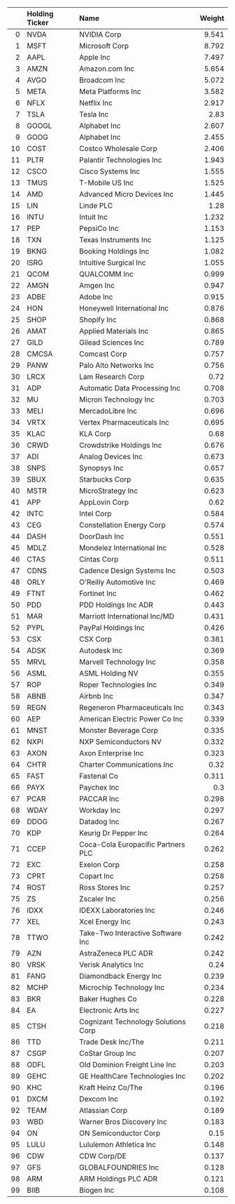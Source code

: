 |    | Holding Ticker   | Name                                |   Weight |
|---:|:-----------------|:------------------------------------|---------:|
|  0 | NVDA             | NVIDIA Corp                         |    9.541 |
|  1 | MSFT             | Microsoft Corp                      |    8.792 |
|  2 | AAPL             | Apple Inc                           |    7.497 |
|  3 | AMZN             | Amazon.com Inc                      |    5.654 |
|  4 | AVGO             | Broadcom Inc                        |    5.072 |
|  5 | META             | Meta Platforms Inc                  |    3.582 |
|  6 | NFLX             | Netflix Inc                         |    2.917 |
|  7 | TSLA             | Tesla Inc                           |    2.83  |
|  8 | GOOGL            | Alphabet Inc                        |    2.607 |
|  9 | GOOG             | Alphabet Inc                        |    2.455 |
| 10 | COST             | Costco Wholesale Corp               |    2.406 |
| 11 | PLTR             | Palantir Technologies Inc           |    1.943 |
| 12 | CSCO             | Cisco Systems Inc                   |    1.555 |
| 13 | TMUS             | T-Mobile US Inc                     |    1.525 |
| 14 | AMD              | Advanced Micro Devices Inc          |    1.445 |
| 15 | LIN              | Linde PLC                           |    1.28  |
| 16 | INTU             | Intuit Inc                          |    1.232 |
| 17 | PEP              | PepsiCo Inc                         |    1.153 |
| 18 | TXN              | Texas Instruments Inc               |    1.125 |
| 19 | BKNG             | Booking Holdings Inc                |    1.082 |
| 20 | ISRG             | Intuitive Surgical Inc              |    1.055 |
| 21 | QCOM             | QUALCOMM Inc                        |    0.999 |
| 22 | AMGN             | Amgen Inc                           |    0.947 |
| 23 | ADBE             | Adobe Inc                           |    0.915 |
| 24 | HON              | Honeywell International Inc         |    0.876 |
| 25 | SHOP             | Shopify Inc                         |    0.868 |
| 26 | AMAT             | Applied Materials Inc               |    0.865 |
| 27 | GILD             | Gilead Sciences Inc                 |    0.789 |
| 28 | CMCSA            | Comcast Corp                        |    0.757 |
| 29 | PANW             | Palo Alto Networks Inc              |    0.756 |
| 30 | LRCX             | Lam Research Corp                   |    0.72  |
| 31 | ADP              | Automatic Data Processing Inc       |    0.708 |
| 32 | MU               | Micron Technology Inc               |    0.703 |
| 33 | MELI             | MercadoLibre Inc                    |    0.696 |
| 34 | VRTX             | Vertex Pharmaceuticals Inc          |    0.695 |
| 35 | KLAC             | KLA Corp                            |    0.68  |
| 36 | CRWD             | Crowdstrike Holdings Inc            |    0.676 |
| 37 | ADI              | Analog Devices Inc                  |    0.673 |
| 38 | SNPS             | Synopsys Inc                        |    0.657 |
| 39 | SBUX             | Starbucks Corp                      |    0.635 |
| 40 | MSTR             | MicroStrategy Inc                   |    0.623 |
| 41 | APP              | AppLovin Corp                       |    0.62  |
| 42 | INTC             | Intel Corp                          |    0.584 |
| 43 | CEG              | Constellation Energy Corp           |    0.574 |
| 44 | DASH             | DoorDash Inc                        |    0.551 |
| 45 | MDLZ             | Mondelez International Inc          |    0.528 |
| 46 | CTAS             | Cintas Corp                         |    0.511 |
| 47 | CDNS             | Cadence Design Systems Inc          |    0.503 |
| 48 | ORLY             | O'Reilly Automotive Inc             |    0.469 |
| 49 | FTNT             | Fortinet Inc                        |    0.462 |
| 50 | PDD              | PDD Holdings Inc ADR                |    0.443 |
| 51 | MAR              | Marriott International Inc/MD       |    0.431 |
| 52 | PYPL             | PayPal Holdings Inc                 |    0.426 |
| 53 | CSX              | CSX Corp                            |    0.381 |
| 54 | ADSK             | Autodesk Inc                        |    0.369 |
| 55 | MRVL             | Marvell Technology Inc              |    0.358 |
| 56 | ASML             | ASML Holding NV                     |    0.355 |
| 57 | ROP              | Roper Technologies Inc              |    0.349 |
| 58 | ABNB             | Airbnb Inc                          |    0.347 |
| 59 | REGN             | Regeneron Pharmaceuticals Inc       |    0.343 |
| 60 | AEP              | American Electric Power Co Inc      |    0.339 |
| 61 | MNST             | Monster Beverage Corp               |    0.335 |
| 62 | NXPI             | NXP Semiconductors NV               |    0.332 |
| 63 | AXON             | Axon Enterprise Inc                 |    0.323 |
| 64 | CHTR             | Charter Communications Inc          |    0.32  |
| 65 | FAST             | Fastenal Co                         |    0.311 |
| 66 | PAYX             | Paychex Inc                         |    0.3   |
| 67 | PCAR             | PACCAR Inc                          |    0.298 |
| 68 | WDAY             | Workday Inc                         |    0.297 |
| 69 | DDOG             | Datadog Inc                         |    0.267 |
| 70 | KDP              | Keurig Dr Pepper Inc                |    0.264 |
| 71 | CCEP             | Coca-Cola Europacific Partners PLC  |    0.262 |
| 72 | EXC              | Exelon Corp                         |    0.258 |
| 73 | CPRT             | Copart Inc                          |    0.258 |
| 74 | ROST             | Ross Stores Inc                     |    0.257 |
| 75 | ZS               | Zscaler Inc                         |    0.256 |
| 76 | IDXX             | IDEXX Laboratories Inc              |    0.246 |
| 77 | XEL              | Xcel Energy Inc                     |    0.243 |
| 78 | TTWO             | Take-Two Interactive Software Inc   |    0.242 |
| 79 | AZN              | AstraZeneca PLC ADR                 |    0.242 |
| 80 | VRSK             | Verisk Analytics Inc                |    0.24  |
| 81 | FANG             | Diamondback Energy Inc              |    0.239 |
| 82 | MCHP             | Microchip Technology Inc            |    0.234 |
| 83 | BKR              | Baker Hughes Co                     |    0.228 |
| 84 | EA               | Electronic Arts Inc                 |    0.227 |
| 85 | CTSH             | Cognizant Technology Solutions Corp |    0.218 |
| 86 | TTD              | Trade Desk Inc/The                  |    0.211 |
| 87 | CSGP             | CoStar Group Inc                    |    0.207 |
| 88 | ODFL             | Old Dominion Freight Line Inc       |    0.203 |
| 89 | GEHC             | GE HealthCare Technologies Inc      |    0.202 |
| 90 | KHC              | Kraft Heinz Co/The                  |    0.196 |
| 91 | DXCM             | Dexcom Inc                          |    0.192 |
| 92 | TEAM             | Atlassian Corp                      |    0.189 |
| 93 | WBD              | Warner Bros Discovery Inc           |    0.183 |
| 94 | ON               | ON Semiconductor Corp               |    0.15  |
| 95 | LULU             | Lululemon Athletica Inc             |    0.148 |
| 96 | CDW              | CDW Corp/DE                         |    0.137 |
| 97 | GFS              | GLOBALFOUNDRIES Inc                 |    0.128 |
| 98 | ARM              | ARM Holdings PLC ADR                |    0.121 |
| 99 | BIIB             | Biogen Inc                          |    0.108 |